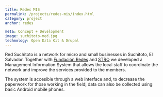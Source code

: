 ```yaml
---
title: Redes MIS
permalink: /projects/redes-mis/index.html
category: project
anchor: redes

meta: Concept + Development
image: suchitoto-med.jpg
technology: Open Data Kit & Drupal
---
```

Red Suchitoto is a network for micro and small businesses in Suchitoto, El Salvador. Together with [Fundación Redes](http://redes.org/ "Fundación Redes") and [STRO](http://www.stro-ca.org "STRO Centroamérica") we developed a Management Information System that allows the local staff to coordinate the network and improve the services provided to the members.

The system is accesible through a web interface and, to decrease the paperwork for those working in the field, data can also be collected using basic Android mobile phones.
            